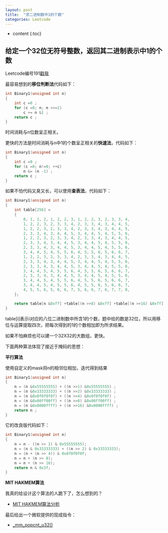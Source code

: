 ```yaml
---
layout: post
title:  "求二进制数中1的个数"
categories: Leetcode
---
```


* content
{:toc}


## 给定一个32位无符号整数，返回其二进制表示中1的个数

Leetcode编号191[戳我](https://leetcode.com/problems/Number-of-1-Bits/?tab=Description)

最容易想到的**移位判断法**代码如下：

```cpp
int Binary1(unsigned int n)
{
    int c =0 ; 
    for (c =0; n; n >>=1)
        c += n &1 ;
    return c ;
}
```
时间消耗与n位数呈正相关。

更快的方法是时间消耗与n中1的个数呈正相关的**快速法**，代码如下：
```cpp
int Binary1(unsigned int n)
{
    int c =0 ;
    for (c =0; n!=0; ++c)
        n &= (n -1) ;
    return c ;
}
```

如果不怕代码又臭又长，可以使用**查表法**，代码如下：
```cpp
int Binary1(unsigned int n)
{ 
    int table[256] = 
    { 
        0, 1, 1, 2, 1, 2, 2, 3, 1, 2, 2, 3, 2, 3, 3, 4, 
        1, 2, 2, 3, 2, 3, 3, 4, 2, 3, 3, 4, 3, 4, 4, 5, 
        1, 2, 2, 3, 2, 3, 3, 4, 2, 3, 3, 4, 3, 4, 4, 5, 
        2, 3, 3, 4, 3, 4, 4, 5, 3, 4, 4, 5, 4, 5, 5, 6, 
        1, 2, 2, 3, 2, 3, 3, 4, 2, 3, 3, 4, 3, 4, 4, 5, 
        2, 3, 3, 4, 3, 4, 4, 5, 3, 4, 4, 5, 4, 5, 5, 6, 
        2, 3, 3, 4, 3, 4, 4, 5, 3, 4, 4, 5, 4, 5, 5, 6, 
        3, 4, 4, 5, 4, 5, 5, 6, 4, 5, 5, 6, 5, 6, 6, 7, 
        1, 2, 2, 3, 2, 3, 3, 4, 2, 3, 3, 4, 3, 4, 4, 5, 
        2, 3, 3, 4, 3, 4, 4, 5, 3, 4, 4, 5, 4, 5, 5, 6, 
        2, 3, 3, 4, 3, 4, 4, 5, 3, 4, 4, 5, 4, 5, 5, 6, 
        3, 4, 4, 5, 4, 5, 5, 6, 4, 5, 5, 6, 5, 6, 6, 7, 
        2, 3, 3, 4, 3, 4, 4, 5, 3, 4, 4, 5, 4, 5, 5, 6, 
        3, 4, 4, 5, 4, 5, 5, 6, 4, 5, 5, 6, 5, 6, 6, 7, 
        3, 4, 4, 5, 4, 5, 5, 6, 4, 5, 5, 6, 5, 6, 6, 7, 
        4, 5, 5, 6, 5, 6, 6, 7, 5, 6, 6, 7, 6, 7, 7, 8, 
    }; 

    return table[n &0xff] +table[(n >>8) &0xff] +table[(n >>16) &0xff] +table[(n >>24) &0xff] ;
}
```
table[i]表示i对应的八位二进制数中所含1的个数，题中给的数是32位，所以用移位与运算提取四次，把每次得到的1的个数相加即为所求结果。

如果不怕麻烦也可以建一个32X32的大数组，更快。


下面两种算法体现了接近于掩码的思想：

**平行算法**

使用自定义的mask将n的相邻位相加，迭代得到结果

```cpp
int Binary1(unsigned int n) 
{ 
    n = (n &0x55555555) + ((n >>1) &0x55555555) ; 
    n = (n &0x33333333) + ((n >>2) &0x33333333) ; 
    n = (n &0x0f0f0f0f) + ((n >>4) &0x0f0f0f0f) ; 
    n = (n &0x00ff00ff) + ((n >>8) &0x00ff00ff) ; 
    n = (n &0x0000ffff) + ((n >>16) &0x0000ffff) ; 
    return n ; 
}
```
它的改良版代码如下：
```cpp
int Binary1(unsigned int n)
{
	n = n - ((n >> 1) & 0x55555555);
	n = (n & 0x33333333) + ((n >> 2) & 0x33333333);
	n = (n + (n >> 4)) & 0x0f0f0f0f;
	n = n + (n >> 8);
	n = n + (n >> 16);
	return n & 0x3f;
}
```

**MIT HAKMEM算法**

我真的给设计这个算法的人跪下了，怎么想到的？

* [MIT HAKMEM算法分析](http://blog.csdn.net/msquare/article/details/4536388)

最后给出一个微软提供的现成指令：
* [_mm_popcnt_u32()](https://msdn.microsoft.com/zh-tw/LIbrary/bb514083)